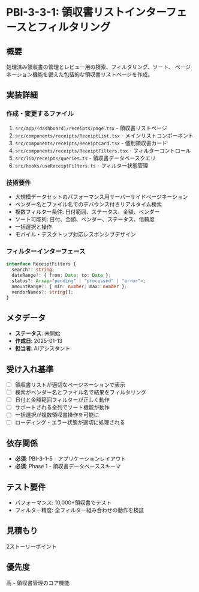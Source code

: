 # PBI-3-3-1: 領収書リストインターフェースとフィルタリング

## 概要

処理済み領収書の管理とレビュー用の検索、フィルタリング、ソート、
ページネーション機能を備えた包括的な領収書リストページを作成。

## 実装詳細

### 作成・変更するファイル

1. `src/app/(dashboard)/receipts/page.tsx` - 領収書リストページ
2. `src/components/receipts/ReceiptList.tsx` - メインリストコンポーネント
3. `src/components/receipts/ReceiptCard.tsx` - 個別領収書カード
4. `src/components/receipts/ReceiptFilters.tsx` - フィルターコントロール
5. `src/lib/receipts/queries.ts` - 領収書データベースクエリ
6. `src/hooks/useReceiptFilters.ts` - フィルター状態管理

### 技術要件

- 大規模データセットのパフォーマンス用サーバーサイドページネーション
- ベンダー名とファイル名でのデバウンス付きリアルタイム検索
- 複数フィルター条件: 日付範囲、ステータス、金額、ベンダー
- ソート可能列: 日付、金額、ベンダー、ステータス、信頼度
- 一括選択と操作
- モバイル・デスクトップ対応レスポンシブデザイン

### フィルターインターフェース

```typescript
interface ReceiptFilters {
  search?: string;
  dateRange?: { from: Date; to: Date };
  status?: Array<"pending" | "processed" | "error">;
  amountRange?: { min: number; max: number };
  vendorNames?: string[];
}
```

## メタデータ

- **ステータス**: 未開始
- **作成日**: 2025-01-13
- **担当者**: AIアシスタント

## 受け入れ基準

- [ ] 領収書リストが適切なページネーションで表示
- [ ] 検索がベンダー名とファイル名で結果をフィルタリング
- [ ] 日付と金額範囲フィルターが正しく動作
- [ ] サポートされる全列でソート機能が動作
- [ ] 一括選択が複数領収書操作を可能に
- [ ] ローディング・エラー状態が適切に処理される

## 依存関係

- **必須**: PBI-3-1-5 - アプリケーションレイアウト
- **必須**: Phase 1 - 領収書データベーススキーマ

## テスト要件

- パフォーマンス: 10,000+領収書でテスト
- フィルター精度: 全フィルター組み合わせの動作を検証

## 見積もり

2ストーリーポイント

## 優先度

高 - 領収書管理のコア機能

